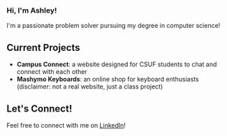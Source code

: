 ### Hi, I'm Ashley!

I'm a passionate problem solver pursuing my degree in computer science!

## Current Projects
- **Campus Connect**: a website designed for CSUF students to chat and connect with each other
- **Mashymo Keyboards**: an online shop for keyboard enthusiasts (disclaimer: not a real website, just a class project)

## Let's Connect!
Feel free to connect with me on [LinkedIn](https://www.linkedin.com/in/ashleykuewa/)! 
<!--
**ashleykuewa/ashleykuewa** is a ✨ _special_ ✨ repository because its `README.md` (this file) appears on your GitHub profile.

Here are some ideas to get you started:

- 🔭 I’m currently working on ...
- 🌱 I’m currently learning ...
- 👯 I’m looking to collaborate on ...
- 🤔 I’m looking for help with ...
- 💬 Ask me about ...
- 📫 How to reach me: ...
- 😄 Pronouns: ...
- ⚡ Fun fact: ...
-->
